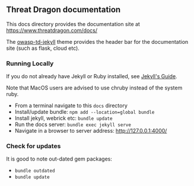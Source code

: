 ## Threat Dragon documentation

This docs directory provides the documentation site at https://www.threatdragon.com/docs/

The [owasp-td-jekyll](https://github.com/lreading/owasp-td-jekyll) theme provides
the header bar for the documentation site (such as flask, cloud etc).

### Running Locally

If you do not already have Jekyll or Ruby installed,
see [Jekyll's Guide](https://jekyllrb.com/docs/installation/).

Note that MacOS users are advised to use chruby instead of the system ruby.

* From a terminal navigate to this `docs` directory
* Install/update bundle: `npm add --location=global bundle`
* Install jekyll, webrick etc: `bundle update`
* Run the docs server: `bundle exec jekyll serve`
* Navigate in a browser to server address: http://127.0.0.1:4000/

### Check for updates

It is good to note out-dated gem packages:

* `bundle outdated`
* `bundle update`
